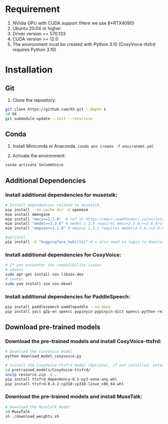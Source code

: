 # Requirement 
1. NVidia GPU with CUDA support (Here we use 8*RTX4090)
2. Ubuntu 20.04 or higher
3. Driver version >= 570.133 
4. CUDA version >= 12.0
5. The environment must be created with Python 3.10 (CosyVoice-ttsfrd requires Python 3.10)

# Installation 
## Git 
1. Clone the repository:
```bash
git clone https://github.com/XX.git --depth 1  
cd XX
git submodule update --init --recursive
```

## Conda
1. Install Miniconda or Anaconda.
`conda env create -f environemt.yml`

2. Activate the environment:
```bash
conda activate SoCommVoice
```

## Additional Dependencies
### Install additional dependencies for musetalk:
```bash
# Install dependencies related to musetalk
pip install --no-cache-dir -U openmim
mim install mmengine 
mim install "mmcv==2.1.0"  # ref to https://mmcv.readthedocs.io/en/latest/get_started/installation.html for more details, mmcv 2.2.0 is the only stable version of cuda 12.1 (or above?) and torch 2.4 (or above)? buggy as they assert versioning  
mim install "mmdet==3.2.0" # mmdet 3.3.0 requires mmcv<2.2.0,>=2.0.0rc4; extra == "mim", but you have mmcv 2.2.0 which is incompatible. (but mmcv 2.2.0 is the only stable version for cuda 12+ & torch 2.4+)
mim install "mmpose>=1.1.0" # mmpose 1.3.2 requires mmdet<3.3.0,>=3.0.0; extra == "mim", but you have mmdet 3.3.0 which is incompatible. (same reason as above)

#optional
pip install -U "huggingface_hub[cli]" # u also need to login to download some models
```

### Install additional dependencies for CosyVoice:
```bash
# If you encounter sox compatibility issues
# ubuntu
sudo apt-get install sox libsox-dev
# centos
sudo yum install sox sox-devel
```

### Install additional dependencies for PaddleSpeech:
```bash
pip install paddlespeech paddlepaddle --no-deps
pip install yacs g2p-en opencc pypinyin pypinyin-dict opencc-python-reimplemented braceexpand ToJyutping webrtcvad zhon timer
```

## Download pre-trained models
### Download the pre-trained models and install CosyVoice-ttsfrd:
```bash
# Download the CosyVoice model
python download_model_cosyvoice.py

# Install the CosyVoice-ttsfrd model (Optional, if not installed, wetext will be used)
cd pretrained_models/CosyVoice-ttsfrd/
unzip resource.zip -d .
pip install ttsfrd_dependency-0.1-py3-none-any.whl
pip install ttsfrd-0.4.2-cp310-cp310-linux_x86_64.whl
```

### Download the pre-trained models and install MuseTalk:
```bash
# Download the MuseTalk model
cd MuseTalk
sh ./download_weights.sh
```
